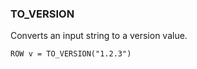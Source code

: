 <!--
This is generated by ESQL's AbstractFunctionTestCase. Do no edit it. See ../README.md for how to regenerate it.
-->

### TO_VERSION
Converts an input string to a version value.

```
ROW v = TO_VERSION("1.2.3")
```
